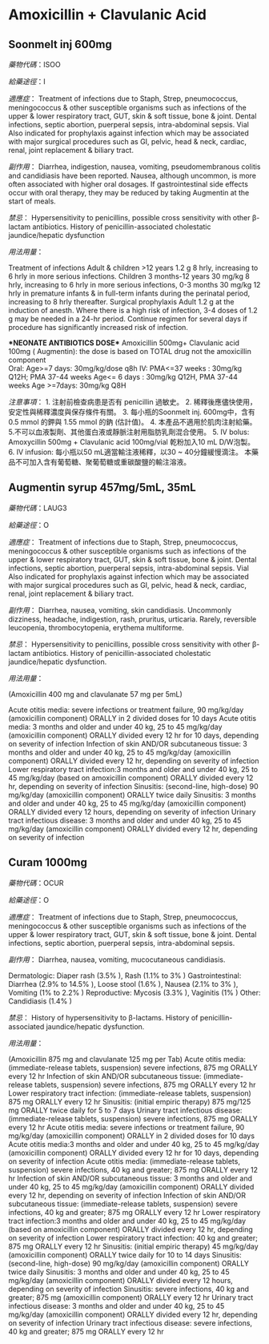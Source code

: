 # Amoxicillin + Clavulanic Acid

## Soonmelt inj 600mg

_藥物代碼_：ISOO

_給藥途徑_：I

_適應症_： Treatment of infections due to Staph, Strep, pneumococcus, meningococcus & other susceptible organisms such as infections of the upper & lower respiratory tract, GUT, skin & soft tissue, bone & joint. Dental infections, septic abortion, puerperal sepsis, intra-abdominal sepsis. Vial Also indicated for prophylaxis against infection which may be associated with major surgical procedures such as GI, pelvic, head & neck, cardiac, renal, joint replacement & biliary tract.

_副作用_： Diarrhea, indigestion, nausea, vomiting, pseudomembranous colitis and candidiasis have been reported. Nausea, although uncommon, is more often associated with higher oral dosages. If gastrointestinal side effects occur with oral therapy, they may be reduced by taking Augmentin at the start of meals.

_禁忌_： Hypersensitivity to penicillins, possible cross sensitivity with other β-lactam antibiotics. History of penicillin-associated cholestatic jaundice/hepatic dysfunction

_用法用量_：

Treatment of infections Adult & children &gt;12 years 1.2 g 8 hrly, increasing to 6 hrly in more serious infections. Children 3 months-12 years 30 mg/kg 8 hrly, increasing to 6 hrly in more serious infections, 0-3 months 30 mg/kg 12 hrly in premature infants & in full-term infants during the perinatal period, increasing to 8 hrly thereafter. Surgical prophylaxis Adult 1.2 g at the induction of anesth. Where there is a high risk of infection, 3-4 doses of 1.2 g may be needed in a 24-hr period. Continue regimen for several days if procedure has significantly increased risk of infection.

**\***NEONATE ANTIBIOTICS DOSE**\*** Amoxicillin 500mg+ Clavulanic acid 100mg \( Augmentin\): the dose is based on TOTAL drug not the amoxicillin component  
Oral: Age&gt;=7 days: 30mg/kg/dose q8h IV: PMA&lt;=37 weeks : 30mg/kg Q12H; PMA 37-44 weeks Age&lt;= 6 days : 30mg/kg Q12H, PMA 37-44 weeks Age &gt;=7days: 30mg/kg Q8H

_注意事項_： 1. 注射前檢查病患是否有 penicillin 過敏史。 2. 稀釋後應儘快使用，安定性與稀釋濃度與保存條件有關。 3. 每小瓶的Soonmelt inj. 600mg中，含有0.5 mmol 的鉀與 1.55 mmol 的鈉 \(估計值\)。 4. 本產品不適用於肌肉注射給藥。 5.不可以血液製劑、其他蛋白液或靜脈注射用脂肪乳劑混合使用。 5. IV bolus: Amoxycillin 500mg + Clavulanic acid 100mg/vial 乾粉加入10 mL D/W泡製。 6. IV infusion: 每小瓶以50 mL適當輸注液稀釋，以30 ~ 40分鐘緩慢滴注。 本藥品不可加入含有葡萄糖、聚葡萄糖或重碳酸鹽的輸注溶液。

## Augmentin syrup 457mg/5mL, 35mL

_藥物代碼_：LAUG3

_給藥途徑_：O

_適應症_： Treatment of infections due to Staph, Strep, pneumococcus, meningococcus & other susceptible organisms such as infections of the upper & lower respiratory tract, GUT, skin & soft tissue, bone & joint. Dental infections, septic abortion, puerperal sepsis, intra-abdominal sepsis. Vial Also indicated for prophylaxis against infection which may be associated with major surgical procedures such as GI, pelvic, head & neck, cardiac, renal, joint replacement & biliary tract.

_副作用_： Diarrhea, nausea, vomiting, skin candidiasis. Uncommonly dizziness, headache, indigestion, rash, pruritus, urticaria. Rarely, reversible leucopenia, thrombocytopenia, erythema multiforme.

_禁忌_： Hypersensitivity to penicillins, possible cross sensitivity with other β-lactam antibiotics. History of penicillin-associated cholestatic jaundice/hepatic dysfunction.

_用法用量_：

\(Amoxicillin 400 mg and clavulanate 57 mg per 5mL\)

Acute otitis media: severe infections or treatment failure, 90 mg/kg/day \(amoxicillin component\) ORALLY in 2 divided doses for 10 days Acute otitis media: 3 months and older and under 40 kg, 25 to 45 mg/kg/day \(amoxicillin component\) ORALLY divided every 12 hr for 10 days, depending on severity of infection Infection of skin AND/OR subcutaneous tissue: 3 months and older and under 40 kg, 25 to 45 mg/kg/day \(amoxicillin component\) ORALLY divided every 12 hr, depending on severity of infection Lower respiratory tract infection:3 months and older and under 40 kg, 25 to 45 mg/kg/day \(based on amoxicillin component\) ORALLY divided every 12 hr, depending on severity of infection Sinusitis: \(second-line, high-dose\) 90 mg/kg/day \(amoxicillin component\) ORALLY twice daily Sinusitis: 3 months and older and under 40 kg, 25 to 45 mg/kg/day \(amoxicillin component\) ORALLY divided every 12 hours, depending on severity of infection Urinary tract infectious disease: 3 months and older and under 40 kg, 25 to 45 mg/kg/day \(amoxicillin component\) ORALLY divided every 12 hr, depending on severity of infection

## Curam 1000mg

_藥物代碼_：OCUR

_給藥途徑_：O

_適應症_： Treatment of infections due to Staph, Strep, pneumococcus, meningococcus & other susceptible organisms such as infections of the upper & lower respiratory tract, GUT, skin & soft tissue, bone & joint. Dental infections, septic abortion, puerperal sepsis, intra-abdominal sepsis.

_副作用_： Diarrhea, nausea, vomiting, mucocutaneous candidiasis.

Dermatologic: Diaper rash \(3.5% \), Rash \(1.1% to 3% \) Gastrointestinal: Diarrhea \(2.9% to 14.5% \), Loose stool \(1.6% \), Nausea \(2.1% to 3% \), Vomiting \(1% to 2.2% \) Reproductive: Mycosis \(3.3% \), Vaginitis \(1% \) Other: Candidiasis \(1.4% \)

_禁忌_： History of hypersensitivity to β-lactams. History of penicillin-associated jaundice/hepatic dysfunction.

_用法用量_：

\(Amoxicillin 875 mg and clavulanate 125 mg per Tab\) Acute otitis media: \(immediate-release tablets, suspension\) severe infections, 875 mg ORALLY every 12 hr Infection of skin AND/OR subcutaneous tissue: \(immediate-release tablets, suspension\) severe infections, 875 mg ORALLY every 12 hr Lower respiratory tract infection: \(immediate-release tablets, suspension\) 875 mg ORALLY every 12 hr Sinusitis: \(initial empiric therapy\) 875 mg/125 mg ORALLY twice daily for 5 to 7 days Urinary tract infectious disease: \(immediate-release tablets, suspension\) severe infections, 875 mg ORALLY every 12 hr Acute otitis media: severe infections or treatment failure, 90 mg/kg/day \(amoxicillin component\) ORALLY in 2 divided doses for 10 days Acute otitis media:3 months and older and under 40 kg, 25 to 45 mg/kg/day \(amoxicillin component\) ORALLY divided every 12 hr for 10 days, depending on severity of infection Acute otitis media: \(immediate-release tablets, suspension\) severe infections, 40 kg and greater; 875 mg ORALLY every 12 hr Infection of skin AND/OR subcutaneous tissue: 3 months and older and under 40 kg, 25 to 45 mg/kg/day \(amoxicillin component\) ORALLY divided every 12 hr, depending on severity of infection Infection of skin AND/OR subcutaneous tissue: \(immediate-release tablets, suspension\) severe infections, 40 kg and greater; 875 mg ORALLY every 12 hr Lower respiratory tract infection:3 months and older and under 40 kg, 25 to 45 mg/kg/day \(based on amoxicillin component\) ORALLY divided every 12 hr, depending on severity of infection Lower respiratory tract infection: 40 kg and greater; 875 mg ORALLY every 12 hr Sinusitis: \(initial empiric therapy\) 45 mg/kg/day \(amoxicillin component\) ORALLY twice daily for 10 to 14 days Sinusitis: \(second-line, high-dose\) 90 mg/kg/day \(amoxicillin component\) ORALLY twice daily Sinusitis: 3 months and older and under 40 kg, 25 to 45 mg/kg/day \(amoxicillin component\) ORALLY divided every 12 hours, depending on severity of infection Sinusitis: severe infections, 40 kg and greater; 875 mg \(amoxicillin component\) ORALLY every 12 hr Urinary tract infectious disease: 3 months and older and under 40 kg, 25 to 45 mg/kg/day \(amoxicillin component\) ORALLY divided every 12 hr, depending on severity of infection Urinary tract infectious disease: severe infections, 40 kg and greater; 875 mg ORALLY every 12 hr

